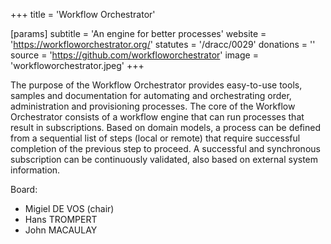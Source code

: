 +++
title = 'Workflow Orchestrator'

[params]
    subtitle = 'An engine for better processes'
    website = 'https://workfloworchestrator.org/'
    statutes = '/dracc/0029'
    donations = ''
    source = 'https://github.com/workfloworchestrator'
    image = 'workfloworchestrator.jpeg'
+++

The purpose of the Workflow Orchestrator provides easy-to-use tools, samples and documentation for automating and orchestrating order, administration and provisioning processes. The core of the Workflow Orchestrator consists of a workflow engine that can run processes that result in subscriptions. Based on domain models, a process can be defined from a sequential list of steps (local or remote) that require successful completion of the previous step to proceed. A successful and synchronous subscription can be continuously validated, also based on external system information.

Board:
 * Migiel DE VOS (chair)
 * Hans TROMPERT
 * John MACAULAY

